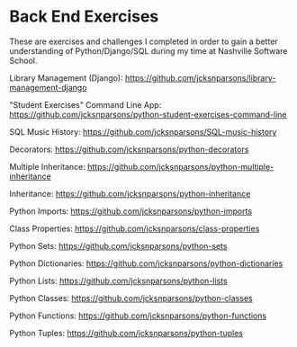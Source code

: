 # Back End Exercises

These are exercises and challenges I completed in order to gain a better understanding of Python/Django/SQL during my time at Nashville Software School.

Library Management (Django): https://github.com/jcksnparsons/library-management-django

"Student Exercises" Command Line App: https://github.com/jcksnparsons/python-student-exercises-command-line

SQL Music History: https://github.com/jcksnparsons/SQL-music-history

Decorators: https://github.com/jcksnparsons/python-decorators

Multiple Inheritance: https://github.com/jcksnparsons/python-multiple-inheritance

Inheritance: https://github.com/jcksnparsons/python-inheritance

Python Imports: https://github.com/jcksnparsons/python-imports

Class Properties: https://github.com/jcksnparsons/class-properties

Python Sets: https://github.com/jcksnparsons/python-sets

Python Dictionaries: https://github.com/jcksnparsons/python-dictionaries

Python Lists: https://github.com/jcksnparsons/python-lists

Python Classes: https://github.com/jcksnparsons/python-classes

Python Functions: https://github.com/jcksnparsons/python-functions

Python Tuples: https://github.com/jcksnparsons/python-tuples